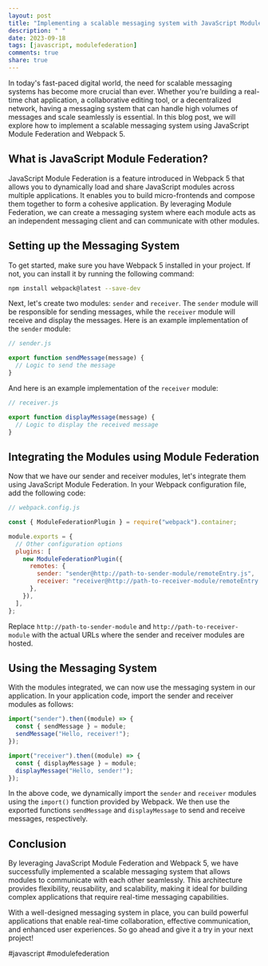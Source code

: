 ```yaml
---
layout: post
title: "Implementing a scalable messaging system with JavaScript Module Federation and Webpack 5"
description: " "
date: 2023-09-18
tags: [javascript, modulefederation]
comments: true
share: true
---
```


In today's fast-paced digital world, the need for scalable messaging systems has become more crucial than ever. Whether you're building a real-time chat application, a collaborative editing tool, or a decentralized network, having a messaging system that can handle high volumes of messages and scale seamlessly is essential. In this blog post, we will explore how to implement a scalable messaging system using JavaScript Module Federation and Webpack 5.

## What is JavaScript Module Federation?

JavaScript Module Federation is a feature introduced in Webpack 5 that allows you to dynamically load and share JavaScript modules across multiple applications. It enables you to build micro-frontends and compose them together to form a cohesive application. By leveraging Module Federation, we can create a messaging system where each module acts as an independent messaging client and can communicate with other modules.

## Setting up the Messaging System

To get started, make sure you have Webpack 5 installed in your project. If not, you can install it by running the following command:

```bash
npm install webpack@latest --save-dev
```

Next, let's create two modules: `sender` and `receiver`. The `sender` module will be responsible for sending messages, while the `receiver` module will receive and display the messages. Here is an example implementation of the `sender` module:

```javascript
// sender.js

export function sendMessage(message) {
  // Logic to send the message
}
```

And here is an example implementation of the `receiver` module:

```javascript
// receiver.js

export function displayMessage(message) {
  // Logic to display the received message
}
```

## Integrating the Modules using Module Federation

Now that we have our sender and receiver modules, let's integrate them using JavaScript Module Federation. In your Webpack configuration file, add the following code:

```javascript
// webpack.config.js

const { ModuleFederationPlugin } = require("webpack").container;

module.exports = {
  // Other configuration options
  plugins: [
    new ModuleFederationPlugin({
      remotes: {
        sender: "sender@http://path-to-sender-module/remoteEntry.js",
        receiver: "receiver@http://path-to-receiver-module/remoteEntry.js",
      },
    }),
  ],
};
```

Replace `http://path-to-sender-module` and `http://path-to-receiver-module` with the actual URLs where the sender and receiver modules are hosted.

## Using the Messaging System

With the modules integrated, we can now use the messaging system in our application. In your application code, import the sender and receiver modules as follows:

```javascript
import("sender").then((module) => {
  const { sendMessage } = module;
  sendMessage("Hello, receiver!");
});

import("receiver").then((module) => {
  const { displayMessage } = module;
  displayMessage("Hello, sender!");
});
```

In the above code, we dynamically import the `sender` and `receiver` modules using the `import()` function provided by Webpack. We then use the exported functions `sendMessage` and `displayMessage` to send and receive messages, respectively.

## Conclusion

By leveraging JavaScript Module Federation and Webpack 5, we have successfully implemented a scalable messaging system that allows modules to communicate with each other seamlessly. This architecture provides flexibility, reusability, and scalability, making it ideal for building complex applications that require real-time messaging capabilities.

With a well-designed messaging system in place, you can build powerful applications that enable real-time collaboration, effective communication, and enhanced user experiences. So go ahead and give it a try in your next project!

#javascript #modulefederation